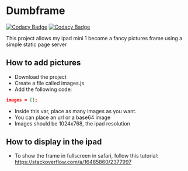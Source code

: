 # Dumbframe

[![Codacy Badge](https://api.codacy.com/project/badge/Grade/426731982fb445a88b1d1e7c5598f423)](https://app.codacy.com/gh/jginternational/dumbframe?utm_source=github.com&utm_medium=referral&utm_content=jginternational/dumbframe&utm_campaign=Badge_Grade_Settings)
[![Codacy Badge](https://api.codacy.com/project/badge/Grade/426731982fb445a88b1d1e7c5598f423)](https://app.codacy.com/gh/jginternational/dumbframe?utm_source=github.com&utm_medium=referral&utm_content=jginternational/dumbframe&utm_campaign=Badge_Grade_Settings)

This project allows my ipad mini 1 become a fancy pictures frame using a simple static page server

## How to add pictures

-   Download the project
-   Create a file called images.js
-   Add the following code:

```json
images = [];
```

-   Inside this var, place as many images as you want.
-   You can place an url or a base64 image
-   Images should be 1024x768, the ipad resolution

## How to display in the ipad

-   To show the frame in fullscreen in safari, follow this tutorial: <https://stackoverflow.com/a/16485860/2377997>

